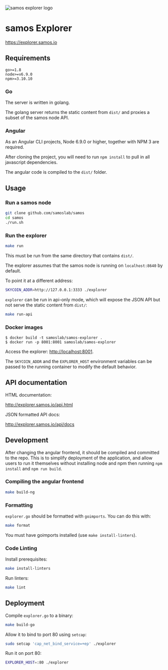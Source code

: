 ![samos explorer logo](https://user-images.githubusercontent.com/26845312/32426909-047fb2ae-c283-11e7-8031-6e88585a53c8.png)

# samos Explorer


https://explorer.samos.io

## Requirements

```
go>=1.8
node>=v6.9.0
npm>=3.10.10
```

### Go

The server is written in golang.

The golang server returns the static content from `dist/` and proxies a subset of the samos node API.

### Angular

As an Angular CLI projects,  Node 6.9.0 or higher, together with NPM 3 are required.

After cloning the project, you will need to run `npm install` to pull in all javascript dependencies.

The angular code is compiled to the `dist/` folder.

## Usage

### Run a samos node

```sh
git clone github.com/samoslab/samos
cd samos
./run.sh
```

### Run the explorer

```sh
make run
```

This must be run from the same directory that contains `dist/`.

The explorer assumes that the samos node is running on `localhost:8640` by default.

To point it at a different address:

```sh
SKYCOIN_ADDR=http://127.0.0.1:3333 ./explorer
```

`explorer` can be run in api-only mode, which will expose the JSON API but not serve the static content from `dist/`:

```sh
make run-api
```

### Docker images

```
$ docker build -t samoslab/samos-explorer .
$ docker run -p 8001:8001 samoslab/samos-explorer
```

Access the explorer: [http://localhost:8001](http://localhost:8001).

The `SKYCOIN_ADDR` and the `EXPLORER_HOST` environment variables can be passed
to the running container to modify the default behavior.

## API documentation

HTML documentation:

http://explorer.samos.io/api.html

JSON formatted API docs:

http://explorer.samos.io/api/docs

## Development

After changing the angular frontend, it should be compiled and committed to the repo.
This is to simplify deployment of the application, and allow users to run it themselves without
installing node and npm then running `npm install` and `npm run build`.

### Compiling the angular frontend

```sh
make build-ng
```

### Formatting

`explorer.go` should be formatted with `goimports`. You can do this with:

```sh
make format
```

You must have goimports installed (use `make install-linters`).

### Code Linting

Install prerequisites:

```sh
make install-linters
```

Run linters:

```sh
make lint
```

## Deployment

Compile `explorer.go` to a binary:

```sh
make build-go
```

Allow it to bind to port 80 using `setcap`:

```sh
sudo setcap 'cap_net_bind_service=+ep' ./explorer
```

Run it on port 80:

```sh
EXPLORER_HOST=:80 ./explorer
```
